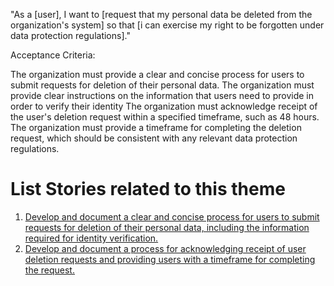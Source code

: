 "As a [user], I want to [request that my personal data be deleted from the organization's system] so that [i can exercise my right to be forgotten under data protection regulations]."



Acceptance Criteria:

The organization must provide a clear and concise process for users to submit requests for deletion of their personal data.
The organization must provide clear instructions on the information that users need to provide in order to verify their identity
The organization must acknowledge receipt of the user's deletion request within a specified timeframe, such as 48 hours.
The organization must provide a timeframe for completing the deletion request, which should be consistent with any relevant data protection regulations.

# List Stories related to this theme
1. [Develop and document a clear and concise process for users to submit requests for deletion of their personal data, including the information required for identity verification.](documentation/templates/theme/initiatives/epics/stories/tasks/task_template.md)
2. [Develop and document a process for acknowledging receipt of user deletion requests and providing users with a timeframe for completing the request.](documentation/)